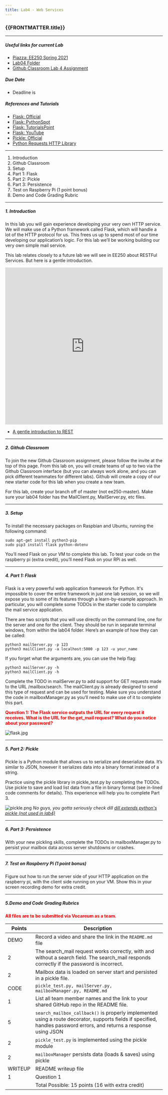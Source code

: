 ```yaml
---
title: Lab4 - Web Services
---
```



### {{FRONTMATTER.title}}
---

##### Useful links for current Lab

- [Piazza: EE250 Spring 2021](http://piazza.com/usc/pring2021/ee250)
- [Lab04 Folder](https://drive.google.com/drive/folders/106R86Oj4Zv6bAqmmn5gRmdASl9OKAjHP?usp=sharing)
- [Github Classroom Lab 4 Assignment](https://classroom.github.com/g/r9DyHI0-)

##### Due Date
- Deadline is <i style='color:white'>24th Sep, 2021</i>

##### References and Tutorials
- [Flask: Official](http://flask.pocoo.org/docs/1.0/tutorial/)
- [Flask: PythonSpot](https://pythonspot.com/flask-web-app-with-python/)
- [Flask: TutorialsPoint](https://www.tutorialspoint.com/flask)
- [Flask: YouTube](https://www.youtube.com/watch?v=MwZwr5Tvyxo)
- [Pickle: Official](https://docs.python.org/3.5/library/pickle.html)
- [Python Requests HTTP Library](http://docs.python-requests.org/en/master/)

---
1. Introduction
2. Github Classroom
3. Setup
4. Part 1: Flask
5. Part 2: Pickle
6. Part 3: Persistence
7. Test on Raspberry Pi (1 point bonus)
8. Demo and Code Grading Rubric
---

##### 1. Introduction

In this lab you will gain experience developing your very own HTTP service. We will make use of a Python framework called Flask, which will handle a lot of the HTTP protocol for us. This frees us up to spend most of our time developing our application’s logic. For this lab we’ll be working building our very own simple mail service.


This lab relates closely to a future lab we will see in EE250 about RESTFul Services.  But here is a gentle introduction.

<iframe width="100%" height="500" src="https://www.youtube.com/embed/SLwpqD8n3d0" frameborder="0" allow="accelerometer; autoplay; clipboard-write; encrypted-media; gyroscope; picture-in-picture" allowfullscreen></iframe>


- [A gentle introduction to REST](https://flaviocopes.com/rest-api/)

---

##### 2. Github Classroom
To join the new Github Classroom assignment, please follow the invite at the top of this page. From this lab on, you will create teams of up to two via the Github Classroom interface (but you can always work alone, and you can pick different teammates for different labs). Github will create a copy of our new starter code for this lab when you create a new team.

For this lab, create your branch off of master (not ee250-master). Make sure your lab04 folder has the MailClient.py, MailServer.py, etc files.

---

##### 3. Setup
To install the necessary packages on Raspbian and Ubuntu, running the following command:

`sudo apt-get install python3-pip`  
`sudo pip3 install flask python-dotenv`

You’ll need Flask on your VM to complete this lab. To test your code on the raspberry pi (extra credit), you’ll need Flask on your RPi as well.

---

##### 4. Part 1: Flask
Flask is a very powerful web application framework for Python. It's impossible to cover the entire framework in just one lab session, so we will expose you to some of its features through a learn-by-example approach. In particular, you will complete some TODOs in the starter code to complete the mail service application.

There are two scripts that you will use directly on the command line, one for the server and one for the client. They should be run in separate terminal windows, from within the lab04 folder. Here’s an example of how they can be called:

`python3 mailServer.py -p 123`  
`python3 mailClient.py -a localhost:5000 -p 123 -u your_name`

If you forget what the arguments are, you can use the help flag:

`python3 mailServer.py -h`  
`python3 mailClient.py -h`

Complete the TODO in mailServer.py to add support for GET requests made to the URL /mailbox/search. The mailClient.py is already designed to send this type of request and can be used for testing. Make sure you understand the code in mailboxManager.py as you’ll need to make use of it to complete this part.

<b style='color:red'>Question 1: The Flask service outputs the URL for every request it receives. What is the URL for the get_mail request? What do you notice about your password?</b>



![flask.jpg](labs/lab4/flask.jpg)


---

##### 5. Part 2: Pickle

Pickle is a Python module that allows us to serialize and deserialize data. It’s similar to JSON, however it serializes data into a binary format instead of a string.

Practice using the pickle library in pickle_test.py by completing the TODOs. Use pickle to save and load list data from a file in binary format (see in-lined code comments for details). This experience will help you to complete Part 3.


![pickle.png](labs/lab4/pickle.png)
*No guys, you gotta seriously check dill [dill extends python's pickle (not used in lab4)](https://dill.readthedocs.io/en/latest/)*

---

##### 6. Part 3: Persistence
With your new pickling skills, complete the TODOs in mailboxManager.py to persist your mailbox data across server shutdowns or crashes.

---

##### 7. Test on Raspberry Pi (1 point bonus)

Figure out how to run the server side of your HTTP application on the raspberry pi, with the client side running on your VM. Show this in your screen recording demo for extra credit.

---



##### 5.Demo and Code Grading Rubrics

<b style='color:red'>All files are to be submitted via Vocareum as a team.</b>

| Points      | Description 														|
| ----------- | ----------- 														|
| DEMO	      | Record a video and share the link in the `README.md` file 							|
| 2	      | The search_mail request works correctly, with and without a search field. The search_mail responds correctly if the password is incorrect.      							|
| 2	      | Mailbox data is loaded on server start and persisted in a pickle file.	|
| CODE	      | `pickle_test.py, mailServer.py, mailboxManager.py, README.md`								|
| 1	      | List all team member names and the link to your shared GitHub repo in the README file.       	|
| 5	      | `search_mailbox_callback()` is properly implemented using a route decorator, supports fields if specified, handles password errors, and returns a response using JSON	|
| 2	      | `pickle_test.py` is implemented using the pickle module  	|
| 2	      | `mailboxManager` persists data (loads & saves) using pickle 	|
| WRITEUP  | README writeup file		|
| 1	      | Question 1   														|
| 	      | Total Possible: 15 points (16 with extra credit)					|
